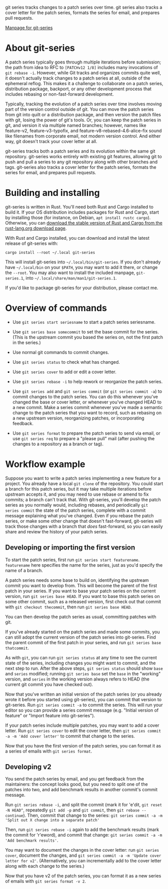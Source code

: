 git series tracks changes to a patch series over time.  git series also tracks
a cover letter for the patch series, formats the series for email, and prepares
pull requests.

[Manpage for git-series](http://man7.org/linux/man-pages/man1/git-series.1.html)

About git-series
================

A patch series typically goes through multiple iterations before submission;
the path from idea to RFC to `[PATCHv12 1/8]` includes many invocations of
`git rebase -i`. However, while Git tracks and organizes commits quite well, it
doesn't actually track changes to a patch series at all, outside of the
ephemeral reflog.  This makes it a challenge to collaborate on a patch series,
distribution package, backport, or any other development process that includes
rebasing or non-fast-forward development.

Typically, tracking the evolution of a patch series over time involves moving
part of the version control outside of git.  You can move the patch series from
git into quilt or a distribution package, and then version the patch files with
git, losing the power of git's tools.  Or, you can keep the patch series in
git, and version it via multiple named branches; however, names like
feature-v2, feature-v3-typofix, and feature-v8-rebased-4.6-alice-fix sound like
filenames from corporate email, not modern version control.  And either way,
git doesn't track your cover letter at all.

git-series tracks both a patch series and its evolution within the same git
repository.  git-series works entirely with existing git features, allowing git
to push and pull a series to any git repository along with other branches and
tags.  git-series also tracks a cover letter for the patch series, formats the
series for email, and prepares pull requests.

Building and installing
=======================

git-series is written in Rust.  You'll need both Rust and Cargo installed to
build it.  If your OS distribution includes packages for Rust and Cargo, start
by installing those (for instance, on Debian, `apt install rustc cargo`).
Otherwise, you can [download the stable version of Rust and Cargo from the
rust-lang.org download page](https://www.rust-lang.org/downloads.html).

With Rust and Cargo installed, you can download and install the latest release
of git-series with:

```
cargo install --root ~/.local git-series
```

This will install git-series into `~/.local/bin/git-series`.  If you don't
already have `~/.local/bin` on your `$PATH`, you may want to add it there, or
change the `--root`.  You may also want to install the included manpage,
`git-series.1`, into `~/.local/share/man/man1/git-series.1`.

If you'd like to package git-series for your distribution, please contact me.

Overview of commands
====================

- Use `git series start seriesname` to start a patch series seriesname.

- Use `git series base somecommit` to set the base commit for the series.
  (This is the upstream commit you based the series on, not the first patch in
  the series.)

- Use normal git commands to commit changes.

- Use `git series status` to check what has changed.

- Use `git series cover` to add or edit a cover letter.

- Use `git series rebase -i` to help rework or reorganize the patch series.

- Use `git series add` and `git series commit` (or `git series commit -a`) to
  commit changes to the patch series.  You can do this whenever you've changed
  the base or cover letter, or whenever you've changed HEAD to a new commit.
  Make a series commit whenever you've made a semantic change to the patch
  series that you want to record, such as rebasing on a new upstream version,
  reorganizing patches, or incorporating feedback.

- Use `git series format` to prepare the patch series to send via email, or
  use `git series req` to prepare a "please pull" mail (after pushing the
  changes to a repository as a branch or tag).

Workflow example
================

Suppose you want to write a patch series implementing a new feature for a
project.  You already have a local `git clone` of the repository.  You could
start a branch for this patch series, but it may take multiple iterations
before upstream accepts it, and you may need to use rebase or amend to fix
commits; a branch can't track that.  With git-series, you'll develop the patch
series as you normally would, including rebases, and periodically `git series
commit` the state of the patch series, complete with a commit message
explaining what you've changed.  Even if you rebase the patch series, or make
some other change that doesn't fast-forward, git-series will track those
changes with a branch that *does* fast-forward, so you can easily share and
review the history of your patch series.

Developing or importing the first version
-----------------------------------------

To start the patch series, first run `git series start featurename`.
`featurename` here specifies the name for the series, just as you'd specify the
name of a branch.

A patch series needs some base to build on, identifying the upstream commit you
want to develop from.  This will become the parent of the first patch in your
series.  If you want to base your patch series on the current version, run `git
series base HEAD`.  If you want to base this patch series on some other commit,
such as a released version, first check out that commit with `git checkout
thecommit`, then run `git series base HEAD`.

You can then develop the patch series as usual, committing patches with git.

If you've already started on the patch series and made some commits, you can
still adopt the current version of the patch series into git-series.  Find the
parent commit of the first patch in your series, and run `git series base
thatcommit`.

As with `git`, you can run `git series status` at any time to see the current
state of the series, including changes you might want to commit, and the next
step to run.  After the above steps, `git series status` should show `base` and
`series` modified; running `git series base` set the `base` in the "working"
version, and `series` in the working version always refers to HEAD (the current
git commit you have checked out).

Now that you've written an initial version of the patch series (or you already
wrote it before you started using git-series), you can commit that version to
git-series.  Run `git series commit -a` to commit the series.  This will run
your editor so you can provide a series commit message (e.g. "Initial version
of feature" or "Import feature into git-series").

If your patch series include multiple patches, you may want to add a cover
letter.  Run `git series cover` to edit the cover letter, then `git series
commit -a -m 'Add cover letter'` to commit that change to the series.

Now that you have the first version of the patch series, you can format it as a
series of emails with `git series format`.

Developing v2
-------------

You send the patch series by email, and you get feedback from the maintainers:
the concept looks good, but you need to split one of the patches into two, and
add benchmark results in another commit's commit message.

Run `git series rebase -i`, and split the commit (mark it for 'e'dit, `git
reset -N HEAD^`, repeatedly `git add -p` and `git commit`, then `git rebase
--continue`).  Then, commit that change to the series: `git series commit -a -m
'Split out X change into a separate patch'`

Then, run `git series rebase -i` again to add the benchmark results (mark the
commit for 'r'eword), and commit that change: `git series commit -a -m 'Add
benchmark results'`.

You may want to document the changes in the cover letter: run `git series
cover`, document the changes, and `git series commit -a -m 'Update cover letter
for v2'`.  (Alternatively, you can incrementally add to the cover letter along
with each change to the series.)

Now that you have v2 of the patch series, you can format it as a new series of
emails with `git series format -v 2`.
